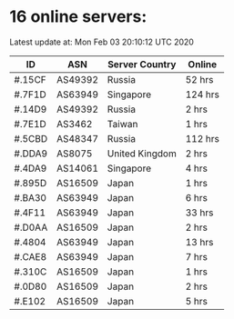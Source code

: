 # 16 online servers:

Latest update at: Mon Feb 03 20:10:12 UTC 2020

| ID | ASN | Server Country | Online |
| -- | --- | -------------- | ------ |
| #.15CF | AS49392 | Russia | 52 hrs |
| #.7F1D | AS63949 | Singapore | 124 hrs |
| #.14D9 | AS49392 | Russia | 2 hrs |
| #.7E1D | AS3462 | Taiwan | 1 hrs |
| #.5CBD | AS48347 | Russia | 112 hrs |
| #.DDA9 | AS8075 | United Kingdom | 2 hrs |
| #.4DA9 | AS14061 | Singapore | 4 hrs |
| #.895D | AS16509 | Japan | 1 hrs |
| #.BA30 | AS63949 | Japan | 6 hrs |
| #.4F11 | AS63949 | Japan | 33 hrs |
| #.D0AA | AS16509 | Japan | 2 hrs |
| #.4804 | AS63949 | Japan | 13 hrs |
| #.CAE8 | AS63949 | Japan | 7 hrs |
| #.310C | AS16509 | Japan | 1 hrs |
| #.0D80 | AS16509 | Japan | 2 hrs |
| #.E102 | AS16509 | Japan | 5 hrs |

